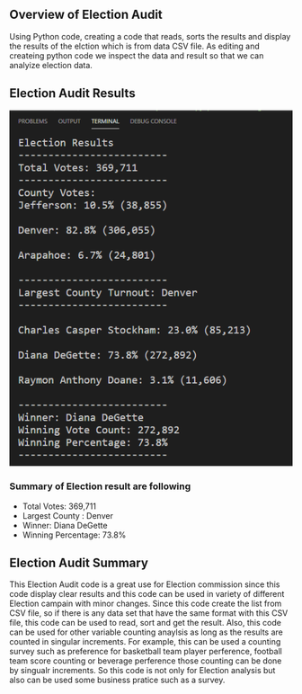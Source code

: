 ## Overview of Election Audit
Using Python code, creating a code that reads, sorts the results and display the results of the elction which is from data CSV file. As editing and createing python code we inspect the data and result so that we can analyize election data. 

## Election Audit Results
![Election Results](https://github.com/jamesmoonusa/Challenge_3/blob/main/Election_Analysis/analysis/Capture.PNG)

### Summary of Election result are following
- Total Votes: 369,711
- Largest County : Denver
- Winner: Diana DeGette
- Winning Percentage: 73.8%


## Election Audit Summary
This Election Audit code is a great use for Election commission since this code display clear results and this code can be used in variety of different Election campain with minor changes.
Since this code create the list from CSV file, so if there is any data set that have the same format with this CSV file, this code can be used to read, sort and get the result.
Also, this code can be used for other variable counting anaylsis as long as the results are counted in singular increments. For example, this can be used a counting survey such as preference for basketball team player perference, football team score counting or beverage perference those counting can be done by singualr increments.
So this code is not only for Election analysis but also can be used some business pratice such as a survey. 

